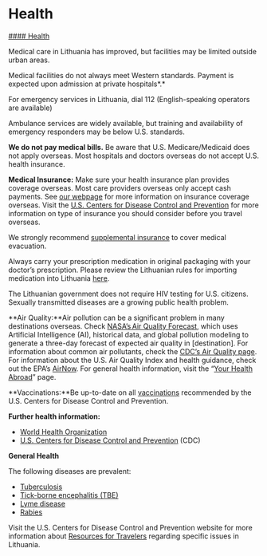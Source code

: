# Health

[#### Health](javascript:void(0); "Health")

Medical care in Lithuania has improved, but facilities may be limited outside urban areas.

Medical facilities do not always meet Western standards. Payment is expected upon admission at private hospitals*.*

For emergency services in Lithuania, dial 112 (English-speaking operators are available)

Ambulance services are widely available, but training and availability of emergency responders may be below U.S. standards.

**We do not pay medical bills.** Be aware that U.S. Medicare/Medicaid does not apply overseas. Most hospitals and doctors overseas do not accept U.S. health insurance.

**Medical Insurance:** Make sure your health insurance plan provides coverage overseas. Most care providers overseas only accept cash payments. See [our webpage](https://travel.state.gov/content/travel/en/international-travel/before-you-go/your-health-abroad/Insurance_Coverage_Overseas.html) for more information on insurance coverage overseas. Visit the [U.S. Centers for Disease Control and Prevention](https://wwwnc.cdc.gov/travel/page/insurance) for more information on type of insurance you should consider before you travel overseas.

We strongly recommend [supplemental insurance](https://travel.state.gov/content/travel/en/international-travel/before-you-go/your-health-abroad/Insurance_Coverage_Overseas.html) to cover medical evacuation.

Always carry your prescription medication in original packaging with your doctor’s prescription. Please review the Lithuanian rules for importing medication into Lithuania [here](https://gcc01.safelinks.protection.outlook.com/?url=https%3A%2F%2Flrmuitine.lt%2Fweb%2Fguest%2Fkeleiviams%2Fvaistai%23en&data=04%7C01%7CGiauqueI%40state.gov%7Cb201b1a9aef24be47bd908d87733468f%7C66cf50745afe48d1a691a12b2121f44b%7C0%7C0%7C637390409408855300%7CUnknown%7CTWFpbGZsb3d8eyJWIjoiMC4wLjAwMDAiLCJQIjoiV2luMzIiLCJBTiI6Ik1haWwiLCJXVCI6Mn0%3D%7C1000&sdata=Hxl628Kw9E29mSZ%2Biojb1IEATBzJsBIbxRXDmPeBam8%3D&reserved=0).

The Lithuanian government does not require HIV testing for U.S. citizens. Sexually transmitted diseases are a growing public health problem.

**Air Quality:**Air pollution can be a significant problem in many destinations overseas. Check [NASA’s Air Quality Forecast](https://aeronet.gsfc.nasa.gov/new_web/aqforecast), which uses Artificial Intelligence (AI), historical data, and global pollution modeling to generate a three-day forecast of expected air quality in [destination]. For information about common air pollutants, check the [CDC’s Air Quality page](https://www.cdc.gov/air-quality/pollutants/). For information about the U.S. Air Quality Index and health guidance, check out the EPA’s [AirNow](https://www.airnow.gov/aqi/aqi-basics/). For general health information, visit the “[Your Health Abroad](https://travel.state.gov/content/travel/en/international-travel/before-you-go/your-health-abroad.html)” page.

**Vaccinations:**Be up-to-date on all [vaccinations](http://wwwnc.cdc.gov/travel/page/vaccinations.htm) recommended by the U.S. Centers for Disease Control and Prevention.

**Further health information:**

* [World Health Organization](https://www.who.int/countries)
* [U.S. Centers for Disease Control and Prevention](http://wwwnc.cdc.gov/travel/) (CDC)

**General Health**

The following diseases are prevalent:

* [Tuberculosis](https://www.cdc.gov/tb/default.htm)
* [Tick-borne encephalitis (TBE)](https://www.cdc.gov/vhf/tbe/index.html)
* [Lyme disease](https://www.cdc.gov/lyme/index.html)
* [Rabies](https://www.cdc.gov/rabies/index.html)

Visit the U.S. Centers for Disease Control and Prevention website for more information about [Resources for Travelers](https://wwwnc.cdc.gov/travel/page/traveler-information-center) regarding specific issues in Lithuania.